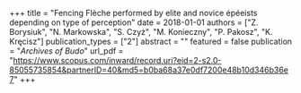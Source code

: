 +++
title = "Fencing Flèche performed by elite and novice épéeists depending on type of perception"
date = 2018-01-01
authors = ["Z. Borysiuk", "N. Markowska", "S. Czyż", "M. Konieczny", "P. Pakosz", "K. Kręcisz"]
publication_types = ["2"]
abstract = ""
featured = false
publication = "*Archives of Budo*"
url_pdf = "https://www.scopus.com/inward/record.uri?eid=2-s2.0-85055735854&partnerID=40&md5=b0ba68a37e0df7200e48b10d346b36e7"
+++

